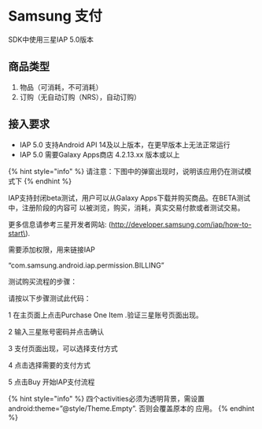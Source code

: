 # Samsung 支付

SDK中使用三星IAP 5.0版本

## 商品类型

1. 物品（可消耗，不可消耗）
2. 订购（无自动订购（NRS），自动订购）

## 接入要求

* IAP 5.0 支持Android API 14及以上版本，在更早版本上无法正常运行
* IAP 5.0 需要Galaxy Apps商店 4.2.13.xx 版本或以上

{% hint style="info" %}
请注意：下图中的弹窗出现时，说明该应用仍在测试模式下
{% endhint %}

 IAP支持封闭beta测试，用户可以从Galaxy Apps下载并购买商品。在BETA测试中，注册阶段的内容可 以被浏览，购买，消耗，真实交易付款或者测试交易。

 更多信息请参考三星开发者网站: \(http://developer.samsung.com/iap/how-to-start\).





需要添加权限，用来链接IAP

“com.samsung.android.iap.permission.BILLING” 





测试购买流程的步骤：

请按以下步骤测试此代码： 

1 在主页面上点击Purchase One Item .验证三星账号页面出现。

 2 输入三星账号密码并点击确认

 3 支付页面出现，可以选择支付方式

 4 点击选择需要的支付方式 

5 点击Buy 开始IAP支付流程



{% hint style="info" %}
 四个activities必须为透明背景，需设置 android:theme=”@style/Theme.Empty”. 否则会覆盖原本的 应用。
{% endhint %}

